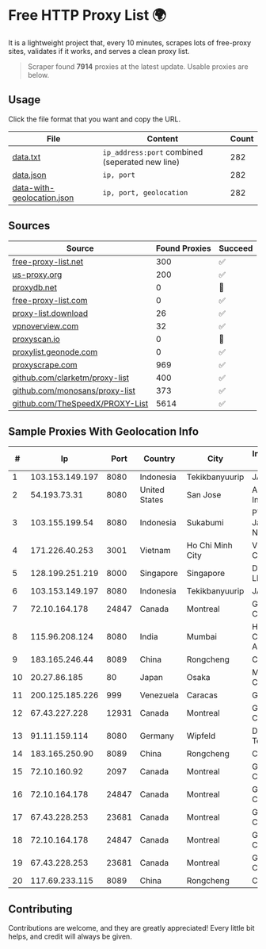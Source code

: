 
# Free HTTP Proxy List 🌍

It is a lightweight project that, every 10 minutes, scrapes lots of free-proxy sites, validates if it works, and serves a clean proxy list.


> Scraper found **7914** proxies at the latest update. Usable proxies are below.

## Usage

Click the file format that you want and copy the URL.


|File|Content|Count|
|----|-------|-----|
|[data.txt](https://raw.githubusercontent.com/themiralay/Proxy-List-World/master/data.txt)|`ip_address:port` combined (seperated new line)|282|
|[data.json](https://raw.githubusercontent.com/themiralay/Proxy-List-World/master/data.json)|`ip, port`|282|
|[data-with-geolocation.json](https://raw.githubusercontent.com/themiralay/Proxy-List-World/master/data-with-geolocation.json)|`ip, port, geolocation`|282|

## Sources

|Source|Found Proxies|Succeed|
|------|-------------|-------|
|[free-proxy-list.net](https://free-proxy-list.net)|300|✅|
|[us-proxy.org](https://www.us-proxy.org)|200|✅|
|[proxydb.net](http://proxydb.net)|0|🚫|
|[free-proxy-list.com](https://free-proxy-list.com/?page=&port=&type%5B%5D=http&type%5B%5D=https&up_time=0&search=Search)|0|✅|
|[proxy-list.download](https://www.proxy-list.download/HTTP)|26|✅|
|[vpnoverview.com](https://vpnoverview.com/privacy/anonymous-browsing/free-proxy-servers)|32|✅|
|[proxyscan.io](https://www.proxyscan.io)|0|🚫|
|[proxylist.geonode.com](https://proxylist.geonode.com/api/proxy-list?limit=300&page=1&sort_by=lastChecked&sort_type=desc&protocols=http,https)|0|✅|
|[proxyscrape.com](https://api.proxyscrape.com/v2/?request=displayproxies&protocol=http&timeout=10000&country=all&ssl=all&anonymity=all)|969|✅|
|[github.com/clarketm/proxy-list](https://raw.githubusercontent.com/clarketm/proxy-list/master/proxy-list-raw.txt)|400|✅|
|[github.com/monosans/proxy-list](https://raw.githubusercontent.com/monosans/proxy-list/main/proxies/http.txt)|373|✅|
|[github.com/TheSpeedX/PROXY-List](https://raw.githubusercontent.com/TheSpeedX/PROXY-List/master/http.txt)|5614|✅|


## Sample Proxies With Geolocation Info

|#|Ip|Port|Country|City|Internet Service Provider|
|-|--|----|-------|----|-------------------------|
|1|103.153.149.197|8080|Indonesia|Tekikbanyuurip|JARINGANKU|
|2|54.193.73.31|8080|United States|San Jose|Amazon.com, Inc.|
|3|103.155.199.54|8080|Indonesia|Sukabumi|PT Lintas Jaringan Nusantara|
|4|171.226.40.253|3001|Vietnam|Ho Chi Minh City|Viettel Corporation|
|5|128.199.251.219|8000|Singapore|Singapore|DigitalOcean, LLC|
|6|103.153.149.197|8080|Indonesia|Tekikbanyuurip|JARINGANKU|
|7|72.10.164.178|24847|Canada|Montreal|GloboTech Communications|
|8|115.96.208.124|8080|India|Mumbai|Hathway IP over Cable Internet Access|
|9|183.165.246.44|8089|China|Rongcheng|Chinanet|
|10|20.27.86.185|80|Japan|Osaka|Microsoft Corporation|
|11|200.125.185.226|999|Venezuela|Caracas|Gold Data C.A|
|12|67.43.227.228|12931|Canada|Montreal|GloboTech Communications|
|13|91.11.159.114|8080|Germany|Wipfeld|Deutsche Telekom AG|
|14|183.165.250.90|8089|China|Rongcheng|Chinanet|
|15|72.10.160.92|2097|Canada|Montreal|GloboTech Communications|
|16|72.10.164.178|24847|Canada|Montreal|GloboTech Communications|
|17|67.43.228.253|23681|Canada|Montreal|GloboTech Communications|
|18|72.10.164.178|24847|Canada|Montreal|GloboTech Communications|
|19|67.43.228.253|23681|Canada|Montreal|GloboTech Communications|
|20|117.69.233.115|8089|China|Rongcheng|Chinanet|



## Contributing

Contributions are welcome, and they are greatly appreciated! Every
little bit helps, and credit will always be given.

